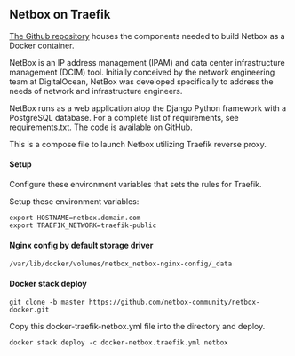 Netbox on Traefik
---
[The Github repository](https://github.com/netbox-community/netbox-docker) houses the components needed to build Netbox as a Docker container.

NetBox is an IP address management (IPAM) and data center infrastructure management (DCIM) tool. Initially conceived by the network engineering team at DigitalOcean, NetBox was developed specifically to address the needs of network and infrastructure engineers.

NetBox runs as a web application atop the Django Python framework with a PostgreSQL database. For a complete list of requirements, see requirements.txt. The code is available on GitHub.

This is a compose file to launch Netbox utilizing Traefik reverse proxy.

#### Setup
Configure these environment variables that sets the rules for Traefik.

Setup these environment variables:
```
export HOSTNAME=netbox.domain.com
export TRAEFIK_NETWORK=traefik-public
```

#### Nginx config by default storage driver
`/var/lib/docker/volumes/netbox_netbox-nginx-config/_data`

#### Docker stack deploy
`git clone -b master https://github.com/netbox-community/netbox-docker.git`

Copy this docker-traefik-netbox.yml file into the directory and deploy.

`docker stack deploy -c docker-netbox.traefik.yml netbox`
